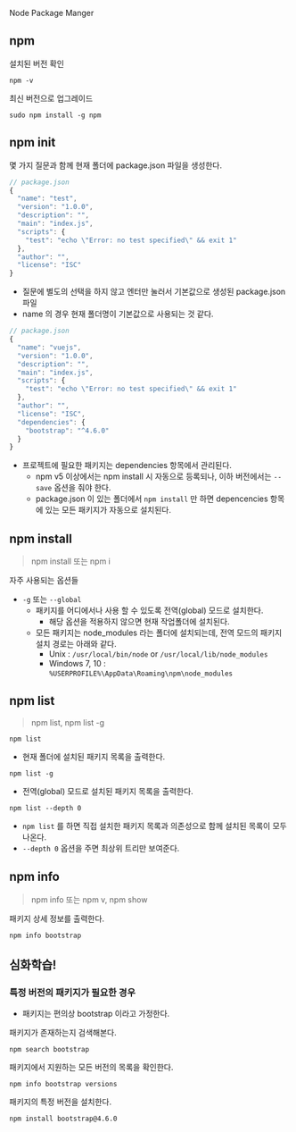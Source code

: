 Node Package Manger

## npm

설치된 버전 확인

```
npm -v
```

최신 버전으로 업그레이드
```
sudo npm install -g npm
```

## npm init

몇 가지 질문과 함께 현재 폴더에 package.json 파일을 생성한다.

```js
// package.json
{
  "name": "test",
  "version": "1.0.0",
  "description": "",
  "main": "index.js",
  "scripts": {
    "test": "echo \"Error: no test specified\" && exit 1"
  },
  "author": "",
  "license": "ISC"
}
```

- 질문에 별도의 선택을 하지 않고 엔터만 눌러서 기본값으로 생성된 package.json 파일
- name 의 경우 현재 폴더명이 기본값으로 사용되는 것 같다.

```js
// package.json
{
  "name": "vuejs",
  "version": "1.0.0",
  "description": "",
  "main": "index.js",
  "scripts": {
    "test": "echo \"Error: no test specified\" && exit 1"
  },
  "author": "",
  "license": "ISC",
  "dependencies": {
    "bootstrap": "^4.6.0"
  }
}
```

- 프로젝트에 필요한 패키지는 dependencies 항목에서 관리된다.
  - npm v5 이상에서는 npm install 시 자동으로 등록되나, 이하 버전에서는 `--save` 옵션을 줘야 한다.
  - package.json 이 있는 폴더에서 `npm install` 만 하면 depencencies 항목에 있는 모든 패키지가 자동으로 설치된다.

## npm install
> npm install 또는 npm i

자주 사용되는 옵션들

- `-g` 또는 `--global`
  - 패키지를 어디에서나 사용 할 수 있도록 전역(global) 모드로 설치한다.
    - 해당 옵션을 적용하지 않으면 현재 작업폴더에 설치된다.
  - 모든 패키지는 node_modules 라는 폴더에 설치되는데, 전역 모드의 패키지 설치 경로는 아래와 같다.
    - Unix : `/usr/local/bin/node` or `/usr/local/lib/node_modules`
    - Windows 7, 10 : `%USERPROFILE%\AppData\Roaming\npm\node_modules`

## npm list
> npm list, npm list -g

```
npm list
```
- 현재 폴더에 설치된 패키지 목록을 출력한다.

```
npm list -g
```
- 전역(global) 모드로 설치된 패키지 목록을 출력한다.

```
npm list --depth 0
```
- `npm list` 를 하면 직접 설치한 패키지 목록과 의존성으로 함께 설치된 목록이 모두 나온다.
- `--depth 0` 옵션을 주면 최상위 트리만 보여준다.

## npm info
> npm info 또는 npm v, npm show

패키지 상세 정보를 출력한다.

```console
npm info bootstrap
```

## 심화학습!

### 특정 버전의 패키지가 필요한 경우
- 패키지는 편의상 bootstrap 이라고 가정한다.

패키지가 존재하는지 검색해본다.

```console
npm search bootstrap
```

패키지에서 지원하는 모든 버전의 목록을 확인한다.

```console
npm info bootstrap versions
```

패키지의 특정 버전을 설치한다.

```console
npm install bootstrap@4.6.0
```
